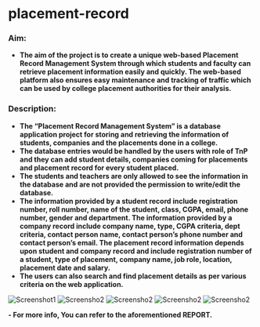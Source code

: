 ﻿# placement-record

<h3>Aim:</h3>
<ul>
  <li>
  <b>The aim of the project is to create a unique web-based Placement Record Management System through which students and faculty can retrieve placement information easily and quickly. The web-based platform also ensures easy maintenance and tracking of traffic which can be used by college placement authorities for their analysis.
  </b>
    </li>
</ul> 
  
 
<h3>Description:</h3>
<ul>
  <li>
    <b>The “Placement Record Management System” is a database application project for storing and retrieving the information of students, companies and the placements done in a college.
</b>
    </li>
  <li>
    <b>The database entries would be handled by the users with role of TnP and they can add student details, companies coming for placements and placement record for every student placed.
</b>
    </li>
  <li>
    <b>The students and teachers are only allowed to see the information in the database and are not provided the permission to write/edit the database.
</b>
    </li>
   <li>
    <b>The information provided by a student record include registration number, roll number, name of the student, class, CGPA, email, phone number, gender and department. The information provided by a company record include company name, type, CGPA criteria, dept criteria, contact person name, contact person’s phone number and contact person’s email. The placement record information depends upon student and company record and include registration number of a student, type of placement, company name, job role, location, placement date and salary.
</b>
    </li>
   <li>
    <b>The users can also search and find placement details as per various criteria on the web application.
</b>
    </li>
</ul>

</ul> 

![Screenshot1](https://github.com/the-yash-rajput/placement-record/blob/main/public/img/ER_DIG.jpg)
![Screensho2](https://github.com/the-yash-rajput/placement-record/blob/main/public/img/PIC1.jpg)
![Screensho2](https://github.com/the-yash-rajput/placement-record/blob/main/public/img/PIC2.jpg)
![Screensho2](https://github.com/the-yash-rajput/placement-record/blob/main/public/img/PIC3.jpg)
![Screensho2](https://github.com/the-yash-rajput/placement-record/blob/main/public/img/PIC4.jpg)





<b>- For more info, You can refer to the aforementioned REPORT.</b>
